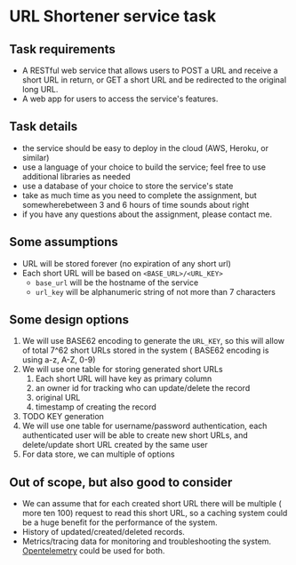 # URL Shortener service task

## Task requirements

* A RESTful web service that allows users to POST a URL and receive a short URL in return, or GET a short URL and be redirected to the original long URL.
* A web app for users to access the service's features.

## Task details

* the service should be easy to deploy in the cloud (AWS, Heroku, or similar)
* use a language of your choice to build the service; feel free to use additional libraries as needed
* use a database of your choice to store the service's state
* take as much time as you need to complete the assignment, but somewherebetween 3 and 6 hours of time sounds about right
* if you have any questions about the assignment, please contact me.

## Some assumptions

* URL will be stored forever (no expiration of any short url)
* Each short URL will be based on `<BASE_URL>/<URL_KEY>`
  * `base_url` will be the hostname of the service
  * `url_key` will be alphanumeric string of not more than 7 characters

## Some design options

1. We will use BASE62 encoding to generate the `URL_KEY`, so this will allow of total 7^62 short URLs stored in the system ( BASE62 encoding is using a-z, A-Z, 0-9)
2. We will use one table for storing generated short URLs
   1. Each short URL will have key as primary column
   2. an owner id for tracking who can update/delete the record
   3. original URL
   4. timestamp of creating the record
3. TODO KEY generation
4. We will use one table for username/password authentication, each authenticated user will be able to create new short URLs, and delete/update short URL created by the same user
5. For data store, we can multiple of options

## Out of scope, but also good to consider

* We can assume that for each created short URL there will be multiple ( more ten 100) request to read this short URL, so a caching system could be a huge benefit for the performance of the system.
* History of updated/created/deleted records.
* Metrics/tracing data for monitoring and troubleshooting the system. [Opentelemetry](https://opentelemetry.io/) could be used for both.
